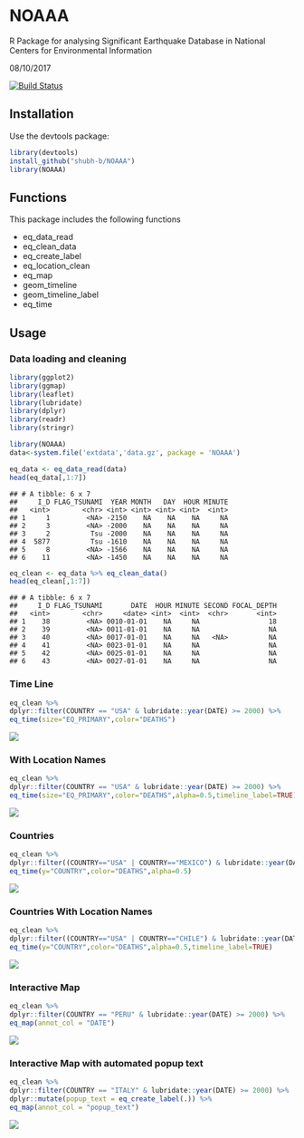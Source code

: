 # NOAAA
R Package for analysing Significant Earthquake Database in National Centers for Environmental Information

08/10/2017

[![Build Status](https://travis-ci.org/shubh-b/NOAAA.svg?branch=master)](https://travis-ci.org/shubh-b/NOAAA)


## Installation

Use the devtools package:


```r
library(devtools)
install_github("shubh-b/NOAAA")
library(NOAAA)
```

## Functions

This package includes the following functions

* eq_data_read
* eq_clean_data
* eq_create_label
* eq_location_clean
* eq_map
* geom_timeline
* geom_timeline_label
* eq_time

## Usage

### Data loading and cleaning


```r
library(ggplot2)
library(ggmap)
library(leaflet)
library(lubridate)
library(dplyr)
library(readr)
library(stringr)

library(NOAAA)
data<-system.file('extdata','data.gz', package = 'NOAAA')

eq_data <- eq_data_read(data)
head(eq_data[,1:7])
```

```
## # A tibble: 6 x 7
##     I_D FLAG_TSUNAMI  YEAR MONTH   DAY  HOUR MINUTE
##   <int>        <chr> <int> <int> <int> <int>  <int>
## 1     1         <NA> -2150    NA    NA    NA     NA
## 2     3         <NA> -2000    NA    NA    NA     NA
## 3     2          Tsu -2000    NA    NA    NA     NA
## 4  5877          Tsu -1610    NA    NA    NA     NA
## 5     8         <NA> -1566    NA    NA    NA     NA
## 6    11         <NA> -1450    NA    NA    NA     NA
```

```r
eq_clean <- eq_data %>% eq_clean_data()
head(eq_clean[,1:7])
```

```
## # A tibble: 6 x 7
##     I_D FLAG_TSUNAMI       DATE  HOUR MINUTE SECOND FOCAL_DEPTH
##   <int>        <chr>     <date> <int>  <int>  <chr>       <int>
## 1    38         <NA> 0010-01-01    NA     NA                 18
## 2    39         <NA> 0011-01-01    NA     NA                 NA
## 3    40         <NA> 0017-01-01    NA     NA   <NA>          NA
## 4    41         <NA> 0023-01-01    NA     NA                 NA
## 5    42         <NA> 0025-01-01    NA     NA                 NA
## 6    43         <NA> 0027-01-01    NA     NA                 NA
```

### Time Line


```r
eq_clean %>%
dplyr::filter(COUNTRY == "USA" & lubridate::year(DATE) >= 2000) %>%
eq_time(size="EQ_PRIMARY",color="DEATHS")
```

![](output_images/fig_1.png)<!-- -->

### With Location Names

```r
eq_clean %>%
dplyr::filter(COUNTRY == "USA" & lubridate::year(DATE) >= 2000) %>%
eq_time(size="EQ_PRIMARY",color="DEATHS",alpha=0.5,timeline_label=TRUE)
```

![](output_images/fig_2.png)<!-- -->

### Countries


```r
eq_clean %>%
dplyr::filter((COUNTRY=="USA" | COUNTRY=="MEXICO") & lubridate::year(DATE) >= 2000) %>%
eq_time(y="COUNTRY",color="DEATHS",alpha=0.5)
```

![](output_images/fig_3.png)<!-- -->

### Countries With Location Names


```r
eq_clean %>%
dplyr::filter((COUNTRY=="USA" | COUNTRY=="CHILE") & lubridate::year(DATE) >= 2000) %>%
eq_time(y="COUNTRY",color="DEATHS",alpha=0.5,timeline_label=TRUE)
```

![](output_images/fig_4.png)<!-- -->

### Interactive Map


```r
eq_clean %>%
dplyr::filter(COUNTRY == "PERU" & lubridate::year(DATE) >= 2000) %>%
eq_map(annot_col = "DATE")
```

![](output_images/fig_6.png)<!-- -->

### Interactive Map with automated popup text


```r
eq_clean %>%
dplyr::filter(COUNTRY == "ITALY" & lubridate::year(DATE) >= 2000) %>%
dplyr::mutate(popup_text = eq_create_label(.)) %>%
eq_map(annot_col = "popup_text")
```

![](output_images/fig_7.png)<!-- -->
